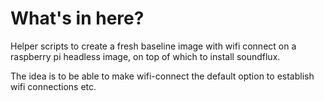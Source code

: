 # What's in here?
Helper scripts to create a fresh baseline image with wifi connect on a raspberry pi headless image, on top of which to install soundflux.

The idea is to be able to make wifi-connect the default option to establish wifi connections etc.

